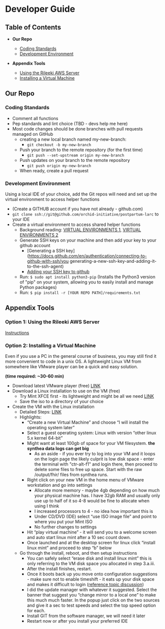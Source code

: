 # Developer Guide
## Table of Contents
<!--ts-->
* **Our Repo**
   * [Coding Standards](#Coding-Standards)
   * [Development Environment](#Development-Environment)

 * **Appendix Tools**
   * [Using the Rileeki AWS Server](#option-1-using-the-rileeki-aws-server)
   * [Installing a Virtual Machine](#option-2-Installing-a-Virtual-Machine)
<!--te-->

## Our Repo
### Coding Standards
- Comment all functions
- Pep standards and lint choice (TBD - devs help me here)
- Most code changes should be done branches with pull requests managed on GitHub
  - creating a new local branch named my-new-branch:
    - `git checkout -b my-new-branch`
  - Push your branch to the remote repository (for the first time)
    - `git push --set-upstream origin my-new-branch`
  - Push updates on your branch to the remote repository
    - `git push origin my-new-branch`
  - When ready, create a pull request

### Development Environment
Using a local IDE of your choice, add the Git repos will need and set up the virtual environment to access helper functions 
 
- (Create a GITHUB account if you have not already - github.com)
- `git clone ssh://git@github.com/orchid-initiative/postpartum-larc` to your IDE
- Create a virtual environment to access shared helper functions
  - Background reading: [VIRTUAL ENVIRONMENTS 1](https://www.freecodecamp.org/news/how-to-setup-virtual-environments-in-python/), [VIRTUAL ENVIRONMENTS 2](https://openclassrooms.com/en/courses/6900846-set-up-a-python-environment/6990546-manage-virtual-environments-using-requirements-files)
  - Generate SSH keys on your machine and then add your key to your github account
    - [Generating a SSH key](https://docs.github.com/en/authentication/connecting-to-github-with-ssh/you generating-a-new-ssh-key-and-adding-it-to-the-ssh-agent)
    - [Adding your SSH key to github](https://docs.github.com/en/authentication/connecting-to-github-with-ssh/adding-a-new-ssh-key-to-your-github-account)
  - Run: `$ sudo apt install python3-pip`     (Installs the Python3 version of "pip" on your system, allowing you to easily install and manage Python packages)
  - Run: `$ pip install -r [YOUR REPO PATH]/requirements.txt`
    
## Appendix Tools
### Option 1: Using the Rileeki AWS Server
[Instructions](https://github.com/orchid-initiative/.github-private/blob/main/aws_setup.md)

### Option 2: Installing a Virtual Machine
Even if you use a PC in the general course of business, you may still find it more convenient to code in a unix OS.
A lightweight Linux VM from somewhere like VMware player can be a quick and easy solution.

**(time required: ~30-60 min)**
- Download latest VMware player (free) [LINK](https://www.vmware.com/go/downloadplayer)
- Download a Linux installation to use on the VM (free)
  - Try Mint XFCE first - its lightweight and might be all we need [LINK](https://www.linuxmint.com/edition.php?id=294)
  - Save the iso to a directory of your choice
- Create the VM with the Linux installation
  - Detailed Steps: [LINK](https://thesecmaster.com/step-by-step-procedure-to-install-linux-mint-linux-on-vmware-workstation/)
  - Highlights:
    - “Create a new Virtual Machine” and choose “I will install the operating system later”
    - Select a guest operating system: Linux with version “other linux 5.x kernel 64-bit”
    - Might want at least 100gb of space for your VM filesystem. **the synthea data logs can get big**
      - As an aside - if you ever try to log into your VM and it loops on the login page the likely culprit is low disk space - enter the terminal with "ctr-alt-f1" and login there, then proceed to delete some files to free up space.  Start with the raw /output/fhir/ files from synthea runs.
    - Right click on your new VM in the home menu of VMware workstation and go into settings
      - Allocate more memory - maybe 4gb depending on how much your physical machine has.  I have 32gb RAM and usually only use up to half of it so 4-8 would be fine to allocate when using I think
      - I increased processors to 4 - no idea how important this is
      - Under CD/DVD (IDE) select “use ISO image file” and point to where you put your Mint ISO
      - No further changes to settings
    - Hit “play virtual machine” - it will send you to a welcome screen and auto start linux mint after a 10 sec count down.
    - Once launched and at the desktop screen for linux click “install linux mint” and proceed to step “b” below
  - Go through the install, reboot, and then setup instructions
      - You can safely select “erase disk and install linux mint” this is only referring to the VM disk space you allocated in step 3.a.iii.
    - After the install finishes, restart.
    - Once it boots back up you move onto configuration suggestions - make sure not to enable timeshift - it eats up your disk space and makes it difficult to login ([reference topic discussion](https://forums.linuxmint.com/viewtopic.php?p=2059143))
    - I did the update manager with whatever it suggested.  Select the banner that suggest you “change mirror to a local one” to make this much much faster.  In the popup just click on the two sources and give it a sec to test speeds and select the top speed option for each.
    - Install GIT from the software manager, we will need it later
    - Restart now or after you install your preferred IDE




    

